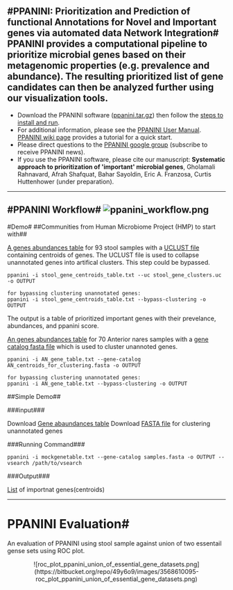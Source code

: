 #PPANINI: Prioritization and Prediction of functional Annotations for Novel and Important genes via automated data Network Integration#
PPANINI provides a computational pipeline to prioritize microbial genes based on their metagenomic properties (e.g. prevalence and abundance). The resulting prioritized list of gene candidates can then be analyzed further using our visualization tools.
----

 * Download the PPANINI software ([ppanini.tar.gz](https://bitbucket.org/biobakery/ppanini/downloads/biobakery-ppanini-0.6.0.tar.gz)) then follow the [steps to install and run](https://bitbucket.org/biobakery/ppanini/).
 * For additional information, please see the [PPANINI User Manual](https://bitbucket.org/biobakery/ppanini/). [PPANINI wiki page](https://bitbucket.org/biobakery/biobakery/wiki/PPANINI) provides a tutorial for a quick start. 
 * Please direct questions to the [PPANINI google group](https://groups.google.com/forum/#!forum/ppanini-users) (subscribe to receive PPANINI news).
 * If you use the PPANINI software, please cite our manuscript: **Systematic approach to prioritization of 'important' microbial genes**, Gholamali Rahnavard, Afrah Shafquat, Bahar Sayoldin, Eric A. Franzosa, Curtis Huttenhower (under preparation).
  	

----
#PPANINI Workflow#
![ppanini_workflow.png](https://bitbucket.org/repo/rnag7z/images/5336251-ppanini_workflow.png)
----
#Demo#
##Communities from Human Microbiome Project (HMP) to start with##

[A genes abundances table](https://www.dropbox.com/s/drxvgs42iyvk5k0/stool_gene_centroids_table.txt?dl=0) for 93 stool samples with a
[UCLUST file](https://www.dropbox.com/s/b8ufu3ryiyuo3ax/stool_gene_clusters.uc?dl=0) containing centroids of genes. The UCLUST file is used to collapse unannotated
genes into artifical clusters. This step could be bypassed.
```
ppanini -i stool_gene_centroids_table.txt --uc stool_gene_clusters.uc -o OUTPUT 

for bypassing clustering unannotated genes:
ppanini -i stool_gene_centroids_table.txt --bypass-clustering -o OUTPUT 
```
The output is a table of prioritized important genes with their prevelance, abundances, and ppanini score.

[An genes abundances table](https://www.dropbox.com/s/lnpef7hixuimm62/AN_gene_table.txt?dl=0) for 70 Anterior nares samples with a 
[gene catalog fasta file](https://www.dropbox.com/s/2mohfte3lkplqsy/AN_centroids_for_clustering.fasta?dl=0) which is used to cluster unannoted genes.
```
ppanini -i AN_gene_table.txt --gene-catalog AN_centroids_for_clustering.fasta -o OUTPUT 

for bypassing clustering unannotated genes:
ppanini -i AN_gene_table.txt --bypass-clustering -o OUTPUT 
```

##Simple Demo##

###input###

Download [Gene abaundances table](https://www.dropbox.com/s/utrjt28sxn16glu/genetable.txt?dl=0)
Download [FASTA file](https://www.dropbox.com/s/2bgyid79rf97lg0/samples.fasta?dl=0) for clustering unannotated genes

###Running Command###
```
ppanini -i mockgenetable.txt --gene-catalog samples.fasta -o OUTPUT --vsearch /path/to/vsearch
```

###Output###

[List](https://www.dropbox.com/s/c1q7zw90uuekx2k/genetable_imp_centroid_prev_abund.txt?dl=0) of importnat genes(centroids)

----
# PPANINI Evaluation#
An evaluation of PPANINI using stool sample against union of two essentail gense sets using ROC plot.

<center>![roc_plot_ppanini_union_of_essential_gene_datasets.png](https://bitbucket.org/repo/49y6o9/images/3568610095-roc_plot_ppanini_union_of_essential_gene_datasets.png)</center>
